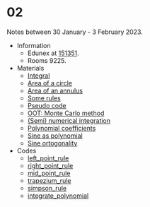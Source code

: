 # 02
Notes between 30 January - 3 February 2023.

- Information
  + Edunex at [151351](https://edunex.itb.ac.id/courses/44705/preview/151351).
  + Rooms 9225.
- Materials
  + [Integral](2023_01_31_11_18_Office_Lens.pdf)
  + [Area of a circle](2023_01_31_11_33_Office_Lens.pdf)
  + [Area of an annulus](2023_01_31_11_50_Office_Lens.pdf)
  + [Some rules](2023_01_31_12_07_Office_Lens.pdf)
  + [Pseudo code](2023_01_31_12_24_Office_Lens.pdf)
  + [OOT: Monte Carlo method](2023_01_31_12_40_Office_Lens.pdf)
  + [(Semi) numerical integration](20230202-0.jpeg)
  + [Polynomial coefficients](20230202-1.jpeg)
  + [Sine as polynomial](20230202-2.jpeg)
  + [Sine ortogonality](20230202-3.jpeg)
- Codes
  + [left_point_rule](https://github.com/dudung/py-jupyter-nb/blob/main/src/nummeth/integration/left_point_rule.ipynb)
  + [right_point_rule](https://github.com/dudung/py-jupyter-nb/blob/main/src/nummeth/integration/right_point_rule.ipynb)
  + [mid_point_rule](https://github.com/dudung/py-jupyter-nb/blob/main/src/nummeth/integration/mid_point_rule.ipynb)
  + [trapezium_rule](https://github.com/dudung/py-jupyter-nb/blob/main/src/nummeth/integration/trapezium_rule.ipynb)
  + [simpson_rule](https://github.com/dudung/py-jupyter-nb/blob/main/src/nummeth/integration/simpson_rule.ipynb)
  + [integrate_polynomial](https://github.com/dudung/py-jupyter-nb/blob/main/src/nummeth/integration/integrate_polynomial.ipynb)
